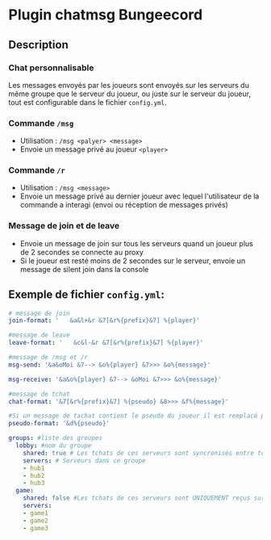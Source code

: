 
# Plugin chatmsg Bungeecord

## Description

### Chat personnalisable

Les messages envoyés par les joueurs sont envoyés sur les serveurs du même groupe que le serveur du joueur, ou juste sur le serveur du joueur, tout est configurable dans le fichier `config.yml`.

### Commande `/msg`
- Utilisation : `/msg <palyer> <message>`
- Envoie un message privé au joueur `<player>`

### Commande `/r`
- Utilisation : `/msg <message>`
- Envoie un message privé au dernier joueur avec lequel l'utilisateur de la commande a interagi (envoi ou réception de messages privés)

### Message de join et de leave
- Envoie un message de join sur tous les serveurs quand un joueur plus de 2 secondes se connecte au proxy
- Si le joueur est resté moins de 2 secondes sur le serveur, envoie un message de silent join dans la console

## Exemple de fichier `config.yml`:
```yaml
# message de join
join-format: '   &a&l+&r &7[&r%{prefix}&7] %{player}'

#message de leave
leave-format: '   &c&l-&r &7[&r%{prefix}&7] %{player}'

#message de /msg et /r 
msg-send: '&a&oMoi &7--> &o%{player} &7>>> &o%{message}'

msg-receive: '&a&o%{player} &7--> &oMoi &7>>> &o%{message}'

#message de tchat
chat-format: '&7[&r%{prefix}&7] %{pseudo} &8>>> &f%{message}'

#Si un message de tachat contient le pseudo du joueur il est remplacé par ce texte.
pseudo-format: '&d%{pseudo}' 

groups: #liste des groupes
  lobby: #nom du groupe
    shared: true # Les tchats de ces serveurs sont syncronisés entre tous ces serveurs
    servers: # Serveurs dans ce groupe
    - hub1
    - hub2
    - hub3
  game:
    shared: false #Les tchats de ces serveurs sont UNIQUEMENT reçus sur ces serveurs.
    servers:
    - game1
    - game2
    - game3
```

